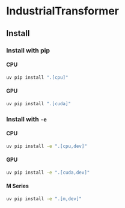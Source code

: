 # IndustrialTransformer

## Install

### Install with pip

#### CPU

```bash
uv pip install ".[cpu]"
```

#### GPU

```bash
uv pip install ".[cuda]"
```

### Install with `-e`

#### CPU

```bash
uv pip install -e ".[cpu,dev]"
```

#### GPU

```bash
uv pip install -e ".[cuda,dev]"
```

#### M Series

```bash
uv pip install -e ".[m,dev]"

```
